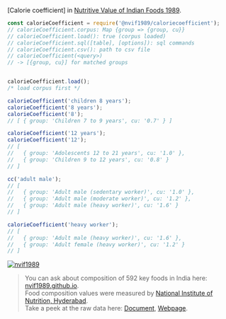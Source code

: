 [Calorie coefficient] in [Nutritive Value of Indian Foods 1989].

```javascript
const calorieCoefficient = require('@nvif1989/caloriecoefficient');
// calorieCoefficient.corpus: Map {group => {group, cu}}
// calorieCoefficient.load(): true (corpus loaded)
// calorieCoefficient.sql([table], [options]): sql commands
// calorieCoefficient.csv(): path to csv file
// calorieCoefficient(<query>)
// -> [{group, cu}] for matched groups


calorieCoefficient.load();
/* load corpus first */

calorieCoefficient('children 8 years');
calorieCoefficient('8 years');
calorieCoefficient('8');
// [ { group: 'Children 7 to 9 years', cu: '0.7' } ]

calorieCoefficient('12 years');
calorieCoefficient('12');
// [
//   { group: 'Adolescents 12 to 21 years', cu: '1.0' },
//   { group: 'Children 9 to 12 years', cu: '0.8' }
// ]

cc('adult male');
// [
//   { group: 'Adult male (sedentary worker)', cu: '1.0' },
//   { group: 'Adult male (moderate worker)', cu: '1.2' },
//   { group: 'Adult male (heavy worker)', cu: '1.6' }
// ]

calorieCoefficient('heavy worker');
// [
//   { group: 'Adult male (heavy worker)', cu: '1.6' },
//   { group: 'Adult female (heavy worker)', cu: '1.2' }
// ]
```


[![nvif1989](https://i.imgur.com/mGVou5c.png)](https://www.npmjs.com/package/nvif1989)
> You can ask about composition of 592 key foods in India here: [nvif1989.github.io].<br>
> Food composition values were measured by [National Institute of Nutrition, Hyderabad].<br>
> Take a peek at the raw data here: [Document], [Webpage].

[Nutritive Value of Indian Foods 1989]: https://www.icmr.nic.in/content/nutritive-value-indian-foods-nvif-c-gopalan-b-v-rama-sastri-sc-balasubramanian-revised
[Food groups]: https://github.com/nvif1989/groups/blob/master/index.csv
[nvif1989.github.io]: https://nvif1989.github.io
[National Institute of Nutrition, Hyderabad]: https://www.nin.res.in/
[Document]: https://docs.google.com/spreadsheets/d/1a1uTkfoyaQeGpSB_20NtIiKibABYOF7w0EErscrgibw/edit?usp=sharing
[Webpage]: https://docs.google.com/spreadsheets/d/e/2PACX-1vTff_Ezvu3vMtB3vwSuyq2Y6Yop8-lhx3_XpJTsawKe-rcXC6KbfwSSeykM59Nbu7s3r2AYaRIHxH8J/pubhtml
